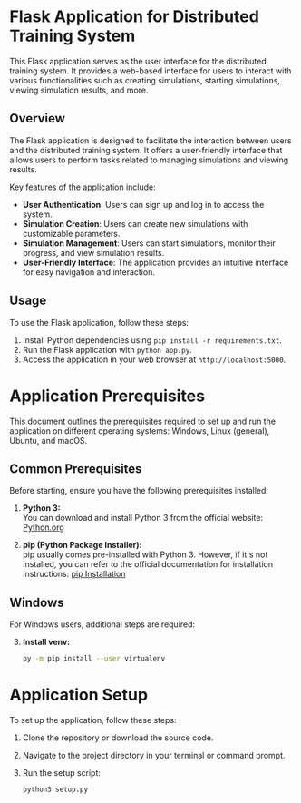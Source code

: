 # Flask Application for Distributed Training System

This Flask application serves as the user interface for the distributed training system. It provides a web-based interface for users to interact with various functionalities such as creating simulations, starting simulations, viewing simulation results, and more.

## Overview

The Flask application is designed to facilitate the interaction between users and the distributed training system. It offers a user-friendly interface that allows users to perform tasks related to managing simulations and viewing results.

Key features of the application include:

- **User Authentication**: Users can sign up and log in to access the system.
- **Simulation Creation**: Users can create new simulations with customizable parameters.
- **Simulation Management**: Users can start simulations, monitor their progress, and view simulation results.
- **User-Friendly Interface**: The application provides an intuitive interface for easy navigation and interaction.

## Usage

To use the Flask application, follow these steps:

1. Install Python dependencies using `pip install -r requirements.txt`.
2. Run the Flask application with `python app.py`.
3. Access the application in your web browser at `http://localhost:5000`.

# Application Prerequisites

This document outlines the prerequisites required to set up and run the application on different operating systems: Windows, Linux (general), Ubuntu, and macOS.

## Common Prerequisites

Before starting, ensure you have the following prerequisites installed:

1. **Python 3:**  
   You can download and install Python 3 from the official website: [Python.org](https://www.python.org/)

2. **pip (Python Package Installer):**  
   pip usually comes pre-installed with Python 3. However, if it's not installed, you can refer to the official documentation for installation instructions: [pip Installation](https://pip.pypa.io/en/stable/installation/)

## Windows

For Windows users, additional steps are required:

3. **Install venv:**
   ```bash
   py -m pip install --user virtualenv

# Application Setup

To set up the application, follow these steps:

1. Clone the repository or download the source code.

2. Navigate to the project directory in your terminal or command prompt.

3. Run the setup script:

   ```bash
   python3 setup.py

